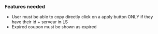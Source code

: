 ### Features needed

- User must be able to copy directly click on a apply button ONLY if they have their id + serveur in LS
- Expired coupon must be shown as expired
